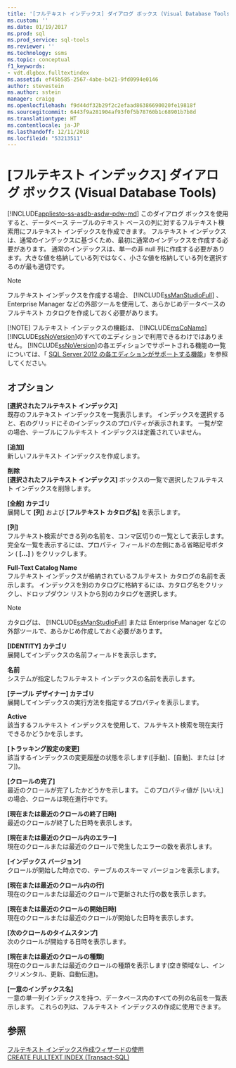 ```yaml
---
title: '[フルテキスト インデックス] ダイアログ ボックス (Visual Database Tools) | Microsoft Docs'
ms.custom: ''
ms.date: 01/19/2017
ms.prod: sql
ms.prod_service: sql-tools
ms.reviewer: ''
ms.technology: ssms
ms.topic: conceptual
f1_keywords:
- vdt.dlgbox.fulltextindex
ms.assetid: ef45b585-2567-4abe-b421-9fd0994e0146
author: stevestein
ms.author: sstein
manager: craigg
ms.openlocfilehash: f9d44df32b29f2c2efaad86386690020fe19818f
ms.sourcegitcommit: 6443f9a281904af93f0f5b78760b1c68901b7b8d
ms.translationtype: HT
ms.contentlocale: ja-JP
ms.lasthandoff: 12/11/2018
ms.locfileid: "53213511"
---
```

# <a name="full-text-index-dialog-box-visual-database-tools"></a>[フルテキスト インデックス] ダイアログ ボックス (Visual Database Tools)
[!INCLUDE[appliesto-ss-asdb-asdw-pdw-md](../../includes/appliesto-ss-asdb-asdw-pdw-md.md)]
このダイアログ ボックスを使用すると、データベース テーブルのテキスト ベースの列に対するフルテキスト検索用にフルテキスト インデックスを作成できます。 フルテキスト インデックスは、通常のインデックスに基づくため、最初に通常のインデックスを作成する必要があります。 通常のインデックスは、単一の非 null 列に作成する必要があります。大きな値を格納している列ではなく、小さな値を格納している列を選択するのが最も適切です。  
  
> [!NOTE]
> フルテキスト インデックスを作成する場合、 [!INCLUDE[ssManStudioFull](../../includes/ssmanstudiofull-md.md)] 、Enterprise Manager などの外部ツールを使用して、あらかじめデータベースのフルテキスト カタログを作成しておく必要があります。  
> 
> [!NOTE]
> フルテキスト インデックスの機能は、 [!INCLUDE[msCoName](../../includes/msconame_md.md)][!INCLUDE[ssNoVersion](../../includes/ssnoversion-md.md)]のすべてのエディションで利用できるわけではありません。 [!INCLUDE[ssNoVersion](../../includes/ssnoversion-md.md)]の各エディションでサポートされる機能の一覧については、「 [SQL Server 2012 の各エディションがサポートする機能](https://msdn.microsoft.com/5da61ff5-12b9-48e6-b3c8-0dacca1751c4)」を参照してください。  
  
## <a name="options"></a>オプション  
**[選択されたフルテキスト インデックス]**  
既存のフルテキスト インデックスを一覧表示します。 インデックスを選択すると、右のグリッドにそのインデックスのプロパティが表示されます。 一覧が空の場合、テーブルにフルテキスト インデックスは定義されていません。  
  
**[追加]**  
新しいフルテキスト インデックスを作成します。  
  
**削除**  
**[選択されたフルテキスト インデックス]** ボックスの一覧で選択したフルテキスト インデックスを削除します。  
  
**[全般] カテゴリ**  
展開して **[列]** および **[フルテキスト カタログ名]** を表示します。  
  
**[列]**  
フルテキスト検索ができる列の名前を、コンマ区切りの一覧として表示します。 完全な一覧を表示するには、プロパティ フィールドの左側にある省略記号ボタン ( **[...]** ) をクリックします。  
  
**Full-Text Catalog Name**  
フルテキスト インデックスが格納されているフルテキスト カタログの名前を表示します。 インデックスを別のカタログに格納するには、カタログ名をクリックし、ドロップダウン リストから別のカタログを選択します。  
  
> [!NOTE]  
> カタログは、 [!INCLUDE[ssManStudioFull](../../includes/ssmanstudiofull-md.md)] または Enterprise Manager などの外部ツールで、あらかじめ作成しておく必要があります。  
  
**[IDENTITY] カテゴリ**  
展開してインデックスの名前フィールドを表示します。  
  
**名前**  
システムが指定したフルテキスト インデックスの名前を表示します。  
  
**[テーブル デザイナー] カテゴリ**  
展開してインデックスの実行方法を指定するプロパティを表示します。  
  
**Active**  
該当するフルテキスト インデックスを使用して、フルテキスト検索を現在実行できるかどうかを示します。  
  
**[トラッキング設定の変更]**  
該当するインデックスの変更履歴の状態を示します([手動]、[自動]、または [オフ])。  
  
**[クロールの完了]**  
最近のクロールが完了したかどうかを示します。 このプロパティ値が [いいえ] の場合、クロールは現在進行中です。  
  
**[現在または最近のクロールの終了日時]**  
最近のクロールが終了した日時を表示します。  
  
**[現在または最近のクロール内のエラー]**  
現在のクロールまたは最近のクロールで発生したエラーの数を表示します。  
  
**[インデックス バージョン]**  
クロールが開始した時点での、テーブルのスキーマ バージョンを表示します。  
  
**[現在または最近のクロール内の行]**  
現在のクロールまたは最近のクロールで更新された行の数を表示します。  
  
**[現在または最近のクロールの開始日時]**  
現在のクロールまたは最近のクロールが開始した日時を表示します。  
  
**[次のクロールのタイムスタンプ]**  
次のクロールが開始する日時を表示します。  
  
**[現在または最近のクロールの種類]**  
現在のクロールまたは最近のクロールの種類を表示します(空き領域なし、インクリメンタル、更新、自動伝達)。  
  
**[一意のインデックス名]**  
一意の単一列インデックスを持つ、データベース内のすべての列の名前を一覧表示します。 これらの列は、フルテキスト インデックスの作成に使用できます。  
  
## <a name="see-also"></a>参照  
[フルテキスト インデックス作成ウィザードの使用](https://msdn.microsoft.com/3e9d9605-6525-4781-9168-fdaa06db3459)  
[CREATE FULLTEXT INDEX (Transact-SQL)](https://msdn.microsoft.com/8b80390f-5f8b-4e66-9bcc-cabd653c19fd)  
  
